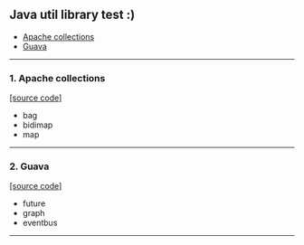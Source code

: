 ## Java util library test :)  

- <a href="#apache-collections">Apache collections</a>
- <a href="#guava">Guava</a>  

---  

<div id="apache-collections"></div>  

### 1. Apache collections  
[[source code]](https://github.com/zacscoding/java_example/tree/master/java-utils-demo/src/test/java/apahce/collections)
  - bag
  - bidimap
  - map  
  
---  

<div id="guava"></div>  
  
### 2. Guava  
[[source code]](https://github.com/zacscoding/java_example/tree/master/java-utils-demo/src/test/java/guava)
  - future
  - graph
  - eventbus  
  
---  

